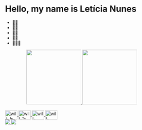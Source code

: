# Hello, my name is Letícia Nunes

- 🐱‍💻 
- 🐱‍💻 
- 🐱‍💻 
- 🐱‍💻 
- 🧍🏽‍♂


<div align="center">
  <a href="https://github.com/LeticiaNunes8" />
  <img height="180em" src="https://github-readme-stats.vercel.app/api?username=LeticiaNunes8&show_icons=true&theme=dark&include_all_commits=true&count_private=true" />
  <img height="180em" src="https://github-readme-stats.vercel.app/api/top-langs/?username=LeticiaNunes8&layout=compact&langs_count=7&theme=dark" />
</div>

<div style="display: inline_block"><br>
  <img align="center" alt="will-Js" height="30" width="40" src="https://cdn.jsdelivr.net/gh/devicons/devicon/icons/html5/html5-original.svg" />
  <img align="center" alt="will-Ts" height="30" width="40" src="https://cdn.jsdelivr.net/gh/devicons/devicon/icons/css3/css3-original.svg" />
  <img align="center" alt="will-React" height="30" width="40" src="https://cdn.jsdelivr.net/gh/devicons/devicon/icons/javascript/javascript-original.svg" />
  <img align="center" alt="will-CSS" height="30" width="40" src="https://cdn.jsdelivr.net/gh/devicons/devicon/icons/vscode/vscode-original.svg" />
</div>

<a href="mailto:leticianunesq8@gmail.com">
  <img src="https://img.shields.io/badge/leticianunesq8@gmail.com-6633cc?style=flat-square&amp;logo=Gmail&amp;logoColor=white&amp;" style="max-width:100%;">
</a>
<a href="https://www.linkedin.com/in/leticia-nunes8/" rel="nofollow">
  <img src="https://img.shields.io/badge/-LeticiaNunes-6633cc?style=flat-square&amp;logo=Linkedin&amp;logoColor=white&amp;link=https://www.linkedin.com/in/rafaeldcmartins" style="max-width:100%;">
</a>
